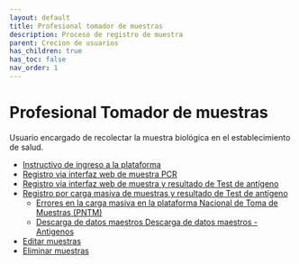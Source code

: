 ```yaml
---
layout: default
title: Profesional tomador de muestras
description: Proceso de registro de muestra
parent: Crecion de usuarios
has_children: true
has_toc: false
nav_order: 1
---
```

# Profesional Tomador de muestras
Usuario encargado de recolectar la muestra biológica en el establecimiento de salud.

- [Instructivo de ingreso a la plataforma]()
- [Registro via interfaz web de muestra PCR]()
- [Registro via interfaz web de muestra y resultado de Test de antígeno]()
- [Registro por carga masiva de muestras y resultado de Test de antígeno]()
    - [Errores en la carga masiva en la plataforma Nacional de Toma de Muestras (PNTM)]()
    - [Descarga de datos maestros Descarga de datos maestros - Antigenos]()
- [Editar muestras]()
- [Eliminar muestras]()